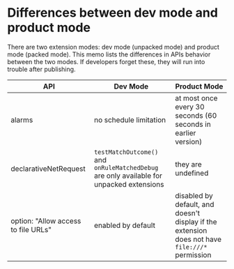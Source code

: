 # Differences between dev mode and product mode

There are two extension modes: dev mode (unpacked mode) and product mode (packed mode). This memo lists the differences in APIs behavior between the two modes. If developers forget these, they will run into trouble after publishing.

| API | Dev Mode | Product Mode |
| ------------- | ------------- | ------------- |
| alarms  | no schedule limitation | at most once every 30 seconds (60 seconds in earlier version) |
| declarativeNetRequest | `testMatchOutcome()` and `onRuleMatchedDebug` are only available for unpacked extensions | they are undefined |
| option: "Allow access to file URLs" | enabled by default | disabled by default, and doesn't display if the extension does not have `file:///*` permission |

